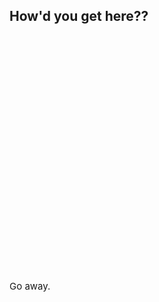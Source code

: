 ## How'd you get here??

<div style="width:100%;height:0;padding-bottom:75%;position:relative;">
<img src="https://i.giphy.com/media/YSeWtruZU3jS5dnRfh/giphy.webp" width="100%">
</img>
</div>

<a style="width:100%;text-align:center;font-size:15px;">Go away.</a>
